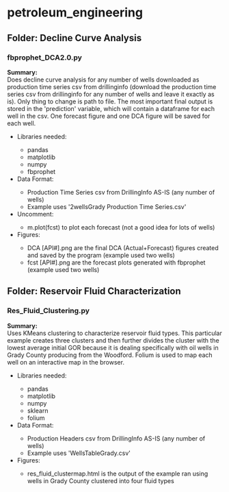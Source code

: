 # petroleum_engineering

<h2>Folder: Decline Curve Analysis</h2>
<p><h3><b>fbprophet_DCA2.0.py</b></h3></p>
<body>
  <p><b>Summary:</b><br>
  Does decline curve analysis for any number of wells downloaded as production time series csv from drillinginfo (download the production   time series csv from drillinginfo for any number of wells and leave it exactly as is). Only thing to change is path to file. The most     important final output is stored in the 'prediction' variable, which will contain a dataframe for each well in the csv. One forecast       figure and one DCA figure will be saved for each well.
   </P>
   <ul>
    <li>Libraries needed:</li> 
      <ul>
        <li>pandas</li> <li>matplotlib</li> <li>numpy</li> <li>fbprophet</li>
      </ul>
    <li>Data Format:</li> 
      <ul>
        <li>Production Time Series csv from DrillingInfo AS-IS (any number of wells)</li>
        <li>Example uses '2wellsGrady Production Time Series.csv'</li>
      </ul>
    <li>Uncomment:</li>
      <ul>
        <li>m.plot(fcst) to plot each forecast (not a good idea for lots of wells)</li>
      </ul>
    <li>Figures:</li>
      <ul>
        <li>DCA [API#].png are the final DCA (Actual+Forecast) figures created and saved by the program (example used two wells)</li>
        <li>fcst [API#].png are the forecast plots generated with fbprophet (example used two wells)</li>
      </ul>
    </ul>
</body>

<h2>Folder: Reservoir Fluid Characterization</h2>
<p><h3><b>Res_Fluid_Clustering.py</b></h3></p>
<body>
  <p><b>Summary:</b><br>
  Uses KMeans clustering to characterize reservoir fluid types. This particular example creates three clusters and then further divides     the cluster with the lowest average initial GOR because it is dealing specifically with oil wells in Grady County producing from the       Woodford. Folium is used to map each well on an interactive map in the browser. 
  </p>
  <ul>
    <li>Libraries needed:</li>
      <ul>
        <li>pandas</li> <li>matplotlib</li> <li>numpy</li> <li>sklearn</li> <li>folium</li>
      </ul>
    <li>Data Format:</li> 
      <ul>
        <li>Production Headers csv from DrillingInfo AS-IS (any number of wells)</li>
        <li>Example uses 'WellsTableGrady.csv'</li>
      </ul>
  <li>Figures:</li>
    <ul>
      <li>res_fluid_clustermap.html is the output of the example ran using wells in Grady County clustered into four fluid types</li>
    </ul>
  </ul>
  </body>
  
